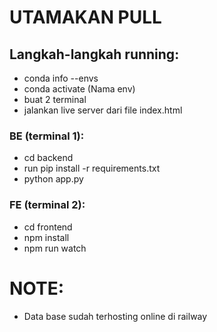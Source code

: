 ﻿# UTAMAKAN PULL

## Langkah-langkah running:

- conda info --envs <!-- cek info env -->
- conda activate (Nama env) <!-- aktifkan env (yg terinstal flask) -->
- buat 2 terminal
- jalankan live server dari file index.html

### BE (terminal 1):

- cd backend
- run pip install -r requirements.txt <!-- Cek apakah sdh install depedensi untuk backend -->
- python app.py <!-- Jalankan backend -->

### FE (terminal 2):

- cd frontend
- npm install <!--cek apakah dependensi sdh terinstall sesuai package.json  -->
- npm run watch <!-- Jalankan tailwindcss -->

# NOTE:

- Data base sudah terhosting online di railway
